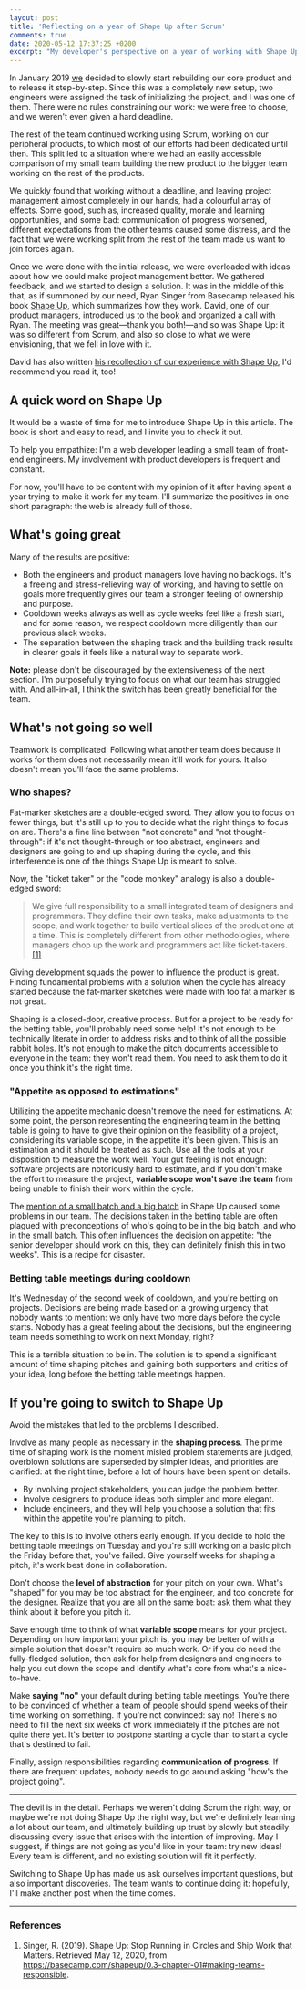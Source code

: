 ```yaml
---
layout: post
title: 'Reflecting on a year of Shape Up after Scrum'
comments: true
date: 2020-05-12 17:37:25 +0200
excerpt: "My developer's perspective on a year of working with Shape Up after switching over from Scrum"
---
```


In January 2019 [we](https://www.store2be.com) decided to slowly start rebuilding our core product and to release it step-by-step. Since this was a completely new setup, two engineers were assigned the task of initializing the project, and I was one of them. There were no rules constraining our work: we were free to choose, and we weren't even given a hard deadline.

The rest of the team continued working using Scrum, working on our peripheral products, to which most of our efforts had been dedicated until then. This split led to a situation where we had an easily accessible comparison of my small team building the new product to the bigger team working on the rest of the products.

We quickly found that working without a deadline, and leaving project management almost completely in our hands, had a colourful array of effects. Some good, such as, increased quality, morale and learning opportunities, and some bad: communication of progress worsened, different expectations from the other teams caused some distress, and the fact that we were working split from the rest of the team made us want to join forces again.

Once we were done with the initial release, we were overloaded with ideas about how we could make project management better. We gathered feedback, and we started to design a solution. It was in the middle of this that, as if summoned by our need, Ryan Singer from Basecamp released his book [Shape Up](https://basecamp.com/shapeup), which summarizes how they work. David, one of our product managers, introduced us to the book and organized a call with Ryan. The meeting was great—thank you both!—and so was Shape Up: it was so different from Scrum, and also so close to what we were envisioning, that we fell in love with it.

David has also written [his recollection of our experience with Shape Up](https://signsofastruggle.net/2020/01/11/implementing-shape-up-a-case-study/), I'd recommend you read it, too!

## A quick word on Shape Up

It would be a waste of time for me to introduce Shape Up in this article. The book is short and easy to read, and I invite you to check it out.

To help you empathize: I'm a web developer leading a small team of front-end engineers. My involvement with product developers is frequent and constant.

For now, you'll have to be content with my opinion of it after having spent a year trying to make it work for my team. I'll summarize the positives in one short paragraph: the web is already full of those.

## What's going great

Many of the results are positive:

- Both the engineers and product managers love having no backlogs. It's a freeing and stress-relieving way of working, and having to settle on goals more frequently gives our team a stronger feeling of ownership and purpose.
- Cooldown weeks always as well as cycle weeks feel like a fresh start, and for some reason, we respect cooldown more diligently than our previous slack weeks.
- The separation between the shaping track and the building track results in clearer goals it feels like a natural way to separate work.

**Note:** please don't be discouraged by the extensiveness of the next section. I'm purposefully trying to focus on what our team has struggled with. And all-in-all, I think the switch has been greatly beneficial for the team.

## What's not going so well

Teamwork is complicated. Following what another team does because it works for them does not necessarily mean it'll work for yours. It also doesn't mean you'll face the same problems.

### Who shapes?

Fat-marker sketches are a double-edged sword. They allow you to focus on fewer things, but it's still up to you to decide what the right things to focus on are. There's a fine line between "not concrete" and "not thought-through": if it's not thought-through or too abstract, engineers and designers are going to end up shaping during the cycle, and this interference is one of the things Shape Up is meant to solve.

Now, the "ticket taker" or the "code monkey" analogy is also a double-edged sword:

> We give full responsibility to a small integrated team of designers and programmers. They define their own tasks, make adjustments to the scope, and work together to build vertical slices of the product one at a time. This is completely different from other methodologies, where managers chop up the work and programmers act like ticket-takers. [[1]](#citation-1)

Giving development squads the power to influence the product is great. Finding fundamental problems with a solution when the cycle has already started because the fat-marker sketches were made with too fat a marker is not great.

Shaping is a closed-door, creative process. But for a project to be ready for the betting table, you'll probably need some help! It's not enough to be technically literate in order to address risks and to think of all the possible rabbit holes. It's not enough to make the pitch documents accessible to everyone in the team: they won't read them. You need to ask them to do it once you think it's the right time.

### "Appetite as opposed to estimations"

Utilizing the appetite mechanic doesn't remove the need for estimations. At some point, the person representing the engineering team in the betting table is going to have to give their opinion on the feasibility of a project, considering its variable scope, in the appetite it's been given. This is an estimation and it should be treated as such. Use all the tools at your disposition to measure the work well. Your gut feeling is not enough: software projects are notoriously hard to estimate, and if you don't make the effort to measure the project, **variable scope won't save the team** from being unable to finish their work within the cycle.

The [mention of a small batch and a big batch](https://basecamp.com/shapeup/2.2-chapter-08#team-and-project-sizes) in Shape Up caused some problems in our team. The decisions taken in the betting table are often plagued with preconceptions of who's going to be in the big batch, and who in the small batch. This often influences the decision on appetite: "the senior developer should work on this, they can definitely finish this in two weeks". This is a recipe for disaster.

### Betting table meetings during cooldown

It's Wednesday of the second week of cooldown, and you're betting on projects. Decisions are being made based on a growing urgency that nobody wants to mention: we only have two more days before the cycle starts. Nobody has a great feeling about the decisions, but the engineering team needs something to work on next Monday, right?

This is a terrible situation to be in. The solution is to spend a significant amount of time shaping pitches and gaining both supporters and critics of your idea, long before the betting table meetings happen.

## If you're going to switch to Shape Up

Avoid the mistakes that led to the problems I described.

Involve as many people as necessary in the **shaping process**. The prime time of shaping work is the moment misled problem statements are judged, overblown solutions are superseded by simpler ideas, and priorities are clarified: at the right time, before a lot of hours have been spent on details.

- By involving project stakeholders, you can judge the problem better.
- Involve designers to produce ideas both simpler and more elegant.
- Include engineers, and they will help you choose a solution that fits within the appetite you're planning to pitch.

The key to this is to involve others early enough. If you decide to hold the betting table meetings on Tuesday and you're still working on a basic pitch the Friday before that, you've failed. Give yourself weeks for shaping a pitch, it's work best done in collaboration.

Don't choose the **level of abstraction** for your pitch on your own. What's "shaped" for you may be too abstract for the engineer, and too concrete for the designer. Realize that you are all on the same boat: ask them what they think about it before you pitch it.

Save enough time to think of what **variable scope** means for your project. Depending on how important your pitch is, you may be better of with a simple solution that doesn't require so much work. Or if you do need the fully-fledged solution, then ask for help from designers and engineers to help you cut down the scope and identify what's core from what's a nice-to-have.

Make **saying "no"** your default during betting table meetings. You're there to be convinced of whether a team of people should spend weeks of their time working on something. If you're not convinced: say no! There's no need to fill the next six weeks of work immediately if the pitches are not quite there yet. It's better to postpone starting a cycle than to start a cycle that's destined to fail.

Finally, assign responsibilities regarding **communication of progress**. If there are frequent updates, nobody needs to go around asking "how's the project going".

---

The devil is in the detail. Perhaps we weren't doing Scrum the right way, or maybe we're not doing Shape Up the right way, but we're definitely learning a lot about our team, and ultimately building up trust by slowly but steadily discussing every issue that arises with the intention of improving. May I suggest, if things are not going as you'd like in your team: try new ideas! Every team is different, and no existing solution will fit it perfectly.

Switching to Shape Up has made us ask ourselves important questions, but also important discoveries. The team wants to continue doing it: hopefully, I'll make another post when the time comes.

---

### References

1. <div id="citation-1"></div>Singer, R. (2019). Shape Up: Stop Running in Circles and Ship Work that Matters. Retrieved May 12, 2020, from <a href="https://basecamp.com/shapeup/0.3-chapter-01#making-teams-responsible">https://basecamp.com/shapeup/0.3-chapter-01#making-teams-responsible</a>.
